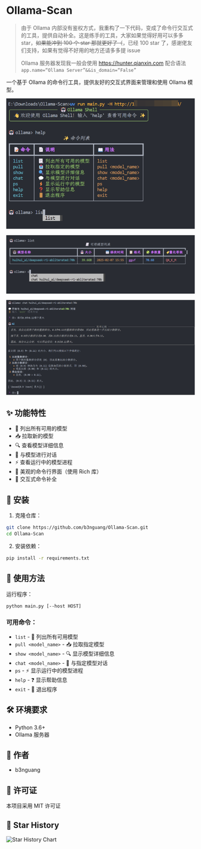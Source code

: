 # Ollama-Scan

> 由于 Ollama 内部没有鉴权方式，我重构了一下代码，变成了命令行交互式的工具，提供自动补全。这是练手的工具，大家如果觉得好用可以多多 star，~~如果能冲到 100 个 star 那就更好了（~~，已经 100 star 了，感谢佬友们支持，如果有觉得不好用的地方还请多多提 issue
>
> Ollama 服务器发现我一般会使用 https://hunter.qianxin.com 配合语法 `app.name=“Ollama Server”&&is_domain=“False”`

一个基于 Ollama 的命令行工具，提供友好的交互式界面来管理和使用 Ollama 模型。

![image-20250218142835234](assets/image-20250218142835234.png)

![image-20250218142843153](assets/image-20250218142843153.png)

![image-20250218142848815](assets/image-20250218142848815.png)

## ✨ 功能特性

- 📃 列出所有可用的模型
- 📥 拉取新的模型
- 🔍 查看模型详细信息
- 💬 与模型进行对话
- ⚡️ 查看运行中的模型进程
- 🎨 美观的命令行界面（使用 Rich 库）
- 🔄 交互式命令补全

## 🚀 安装

1. 克隆仓库：
```bash
git clone https://github.com/b3nguang/Ollama-Scan.git
cd Ollama-Scan
```

2. 安装依赖：
```bash
pip install -r requirements.txt
```

## 📖 使用方法

运行程序：
```bash
python main.py [--host HOST]
```

### 可用命令：

- `list` - 📃 列出所有可用模型
- `pull <model_name>` - 📥 拉取指定模型
- `show <model_name>` - 🔍 显示模型详细信息
- `chat <model_name>` - 💬 与指定模型对话
- `ps` - ⚡️ 显示运行中的模型进程
- `help` - ❓ 显示帮助信息
- `exit` - 🚪 退出程序

## 🛠️ 环境要求

- Python 3.6+
- Ollama 服务器

## 📝 作者

- b3nguang

## 📄 许可证

本项目采用 MIT 许可证

## 🌟 Star History

![Star History Chart](https://api.star-history.com/svg?repos=b3nguang/Ollama-Scan&type=Date)
